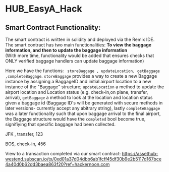 # HUB_EasyA_Hack

## Smart Contract Functionality: 
 The smart contract is written in solidity and deployed via the Remix IDE.\
 The smart contract has two main functionalities: **To view the baggage information, and then to update the baggage information**\
 (With more time, functionality would be added that ensures checks that ONLY verified baggage handlers can update baggage information)
 
 Here we have the functions: ``` storeBaggage , updateLocation, getBaggage ,completeBaggage```.  ```storeBaggage``` provides a way to create a new Baggage instance by assigning a BaggageID and initial airport location to a new instance of the "Baggage" structure; ```updateLocation``` a method to update the airport location and Location status (e.g. check-in,on plane, transfer, arrival), ```getBaggage``` a method to look at the location and location status given a baggage id (Baggage ID's will be generated with secure methods in later versions- currently accept any abitrary string), lastly ```completeBaggage``` was a later functionality such that upon baggage arrival to the final airport, the Baggage structure would have the ```completed``` bool become true, signifiying that specific baggage had been collected. 

JFK , transfer, 123

BOS, check-in, 456


View to a transaction completed via our smart contract:
https://assethub-westend.subscan.io/tx/0xd01a37d04dbb6ab1fcff45df30b9e2b5117d167bce4a40d0b62dd3baea863f20?ref=hackernoon.com